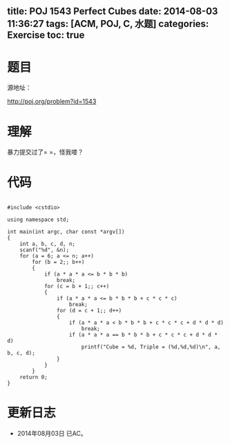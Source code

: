 ﻿title: POJ 1543 Perfect Cubes
date: 2014-08-03 11:36:27
tags: [ACM, POJ, C, 水题]
categories: Exercise
toc: true
---
# 题目
源地址：

http://poj.org/problem?id=1543

# 理解
暴力提交过了= =，怪我喽？

<!-- more -->

# 代码

```

#include <cstdio>

using namespace std;

int main(int argc, char const *argv[])
{
    int a, b, c, d, n;
    scanf("%d", &n);
    for (a = 6; a <= n; a++)
        for (b = 2;; b++)
        {
            if (a * a * a <= b * b * b)
                break;
            for (c = b + 1;; c++)
            {
                if (a * a * a <= b * b * b + c * c * c)
                    break;
                for (d = c + 1;; d++)
                {
                    if (a * a * a < b * b * b + c * c * c + d * d * d)
                        break;
                    if (a * a * a == b * b * b + c * c * c + d * d * d)
                        printf("Cube = %d, Triple = (%d,%d,%d)\n", a, b, c, d);
                }
            }
        }
    return 0;
}

```

# 更新日志
- 2014年08月03日 已AC。